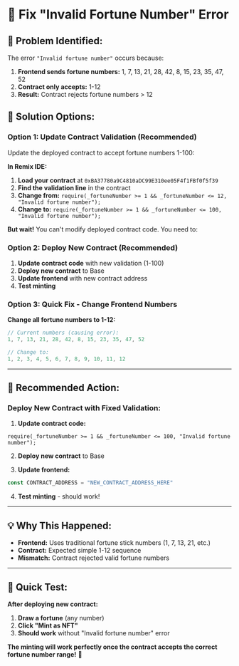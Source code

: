 # 🔧 Fix "Invalid Fortune Number" Error

## 🎯 **Problem Identified:**

The error `"Invalid fortune number"` occurs because:

1. **Frontend sends fortune numbers:** 1, 7, 13, 21, 28, 42, 8, 15, 23, 35, 47, 52
2. **Contract only accepts:** 1-12
3. **Result:** Contract rejects fortune numbers > 12

## 🚀 **Solution Options:**

### **Option 1: Update Contract Validation (Recommended)**

Update the deployed contract to accept fortune numbers 1-100:

**In Remix IDE:**
1. **Load your contract** at `0xBA37780a9C4810aDC99E310ee05F4f1FBf0f5f39`
2. **Find the validation line** in the contract
3. **Change from:** `require(_fortuneNumber >= 1 && _fortuneNumber <= 12, "Invalid fortune number");`
4. **Change to:** `require(_fortuneNumber >= 1 && _fortuneNumber <= 100, "Invalid fortune number");`

**But wait!** You can't modify deployed contract code. You need to:

### **Option 2: Deploy New Contract (Recommended)**

1. **Update contract code** with new validation (1-100)
2. **Deploy new contract** to Base
3. **Update frontend** with new contract address
4. **Test minting**

### **Option 3: Quick Fix - Change Frontend Numbers**

**Change all fortune numbers to 1-12:**

```typescript
// Current numbers (causing error):
1, 7, 13, 21, 28, 42, 8, 15, 23, 35, 47, 52

// Change to:
1, 2, 3, 4, 5, 6, 7, 8, 9, 10, 11, 12
```

---

## 🎯 **Recommended Action:**

### **Deploy New Contract with Fixed Validation:**

1. **Update contract code:**
```solidity
require(_fortuneNumber >= 1 && _fortuneNumber <= 100, "Invalid fortune number");
```

2. **Deploy new contract** to Base

3. **Update frontend:**
```typescript
const CONTRACT_ADDRESS = "NEW_CONTRACT_ADDRESS_HERE"
```

4. **Test minting** - should work!

---

## 💡 **Why This Happened:**

- **Frontend:** Uses traditional fortune stick numbers (1, 7, 13, 21, etc.)
- **Contract:** Expected simple 1-12 sequence
- **Mismatch:** Contract rejected valid fortune numbers

---

## 🔧 **Quick Test:**

**After deploying new contract:**
1. **Draw a fortune** (any number)
2. **Click "Mint as NFT"**
3. **Should work** without "Invalid fortune number" error

**The minting will work perfectly once the contract accepts the correct fortune number range!** 🎉
